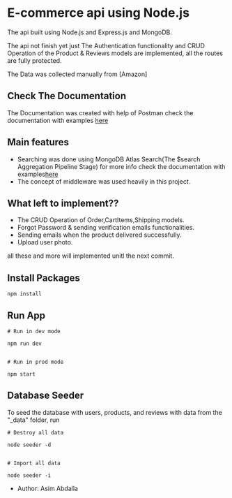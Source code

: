 # E-commerce api using Node.js
The api built using Node.js and Express.js and MongoDB.

The api not finish yet just The  Authentication functionality and CRUD Operation of the Product & Reviews models are implemented, all the routes are fully protected.

The Data was collected manually from [Amazon] 

## Check The Documentation

The Documentation was created with help of Postman check the documentation with examples [here](https://documenter.getpostman.com/view/11336818/TVCY6XZi)

## Main features

- Searching was done using MongoDB Atlas Search(The $search Aggregation Pipeline Stage) for more info check the documentation with examples[here](https://docs.atlas.mongodb.com/reference/atlas-search/query-syntax/)
- The concept of middleware was used heavily in this project.

## What left to implement??

- The CRUD Operation of Order,CartItems,Shipping models.
- Forgot Password & sending verification emails functionalities.
- Sending emails when the product delivered successfully.
- Upload user photo.

all these and more will implemented unitl the next commit.

## Install Packages

```
npm install
```

## Run App

```
# Run in dev mode

npm run dev


# Run in prod mode

npm start
```

## Database Seeder

To seed the database with users, products, and reviews with data from the "\_data" folder, run


```
# Destroy all data

node seeder -d


# Import all data

node seeder -i
```

- Author: Asim Abdalla


